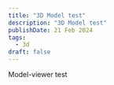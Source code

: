 ```yaml
---
title: "3D Model test"
description: "3D Model test"
publishDate: 21 Feb 2024
tags:
  - 3d
draft: false
---
```


Model-viewer test

<div class="boxes">
  <model-viewer alt="alt text" src="/model.glb" ar ar-scale="0.5 0.5 0.5"  shadow-intensity="1" camera-controls touch-action="pan-y"></model-viewer>

<model-viewer alt="alt text" src="/model2.glb" ar   shadow-intensity="1" camera-controls touch-action="pan-y"></model-viewer>

</div>

